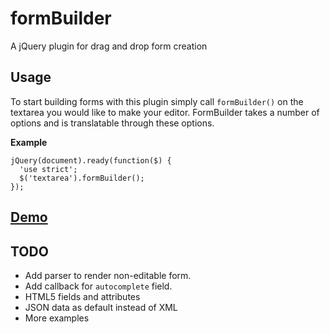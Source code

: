 formBuilder
===========

A jQuery plugin for drag and drop form creation

## Usage
To start building forms with this plugin simply call `formBuilder()` on the textarea you would like to make your editor. FormBuilder takes a number of options and is translatable through these options.


**Example**
```
jQuery(document).ready(function($) {
  'use strict';
  $('textarea').formBuilder();
});
```

## [Demo](http://kevinchappell.github.io/formBuilder/) ##

## TODO
- Add parser to render non-editable form.
- Add callback for `autocomplete` field.
- HTML5 fields and attributes
- JSON data as default instead of XML
- More examples

